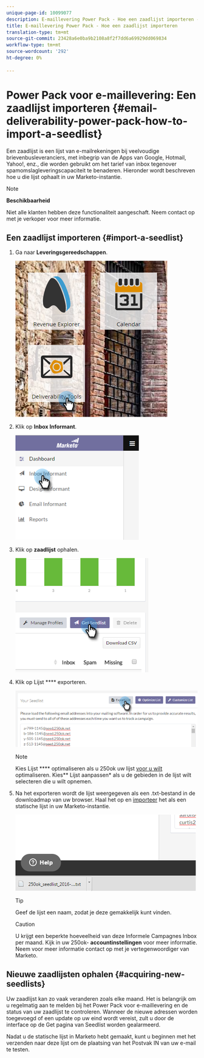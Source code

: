 ```yaml
---
unique-page-id: 10099077
description: E-maillevering Power Pack - Hoe een zaadlijst importeren - Marketo Docs - Productdocumentatie
title: E-maillevering Power Pack - Hoe een zaadlijst importeren
translation-type: tm+mt
source-git-commit: 23428a6e0ba9b2108a8f2f7dd6a69929dd069834
workflow-type: tm+mt
source-wordcount: '292'
ht-degree: 0%

---
```



# Power Pack voor e-maillevering: Een zaadlijst importeren {#email-deliverability-power-pack-how-to-import-a-seedlist}

Een zaadlijst is een lijst van e-mailrekeningen bij veelvoudige brievenbusleveranciers, met inbegrip van de Apps van Google, Hotmail, Yahoo!, enz., die worden gebruikt om het tarief van inbox tegenover spamomslagleveringscapaciteit te benaderen. Hieronder wordt beschreven hoe u die lijst ophaalt in uw Marketo-instantie.

>[!NOTE]
>
>**Beschikbaarheid**
>
>Niet alle klanten hebben deze functionaliteit aangeschaft. Neem contact op met je verkoper voor meer informatie.

## Een zaadlijst importeren {#import-a-seedlist}

1. Ga naar **Leveringsgereedschappen**.

   ![](assets/one-1.png)

1. Klik op **Inbox Informant**.

   ![](assets/two-1.png)

1. Klik op **zaadlijst** ophalen.

   ![](assets/three-1.png)

1. Klik op Lijst **** exporteren.

   ![](assets/four.png)

   >[!NOTE]
   >
   >Kies Lijst **** optimaliseren als u 250ok uw lijst [voor u wilt](http://support.250ok.com/hc/en-us/articles/216763528-What-is-the-list-optimizer-and-why-should-I-use-it-) optimaliseren. Kies** Lijst aanpassen* als u de gebieden in de lijst wilt selecteren die u wilt opnemen.

1. Na het exporteren wordt de lijst weergegeven als een .txt-bestand in de downloadmap van uw browser. Haal het op en [importeer](../../../getting-started/quick-wins/import-a-list-of-people.md) het als een statische lijst in uw Marketo-instantie.

   ![](assets/five.png)

   >[!TIP]
   >
   >Geef de lijst een naam, zodat je deze gemakkelijk kunt vinden.

   >[!CAUTION]
   >
   >U krijgt een beperkte hoeveelheid van deze Informele Campagnes Inbox per maand. Kijk in uw 250ok- **accountinstellingen** voor meer informatie. Neem voor meer informatie contact op met je vertegenwoordiger van Marketo.

## Nieuwe zaadlijsten ophalen {#acquiring-new-seedlists}

Uw zaadlijst kan zo vaak veranderen zoals elke maand. Het is belangrijk om u regelmatig aan te melden bij het Power Pack voor e-maillevering en de status van uw zaadlijst te controleren. Wanneer de nieuwe adressen worden toegevoegd of een update op uw eind wordt vereist, zult u door de interface op de Get pagina van Seedlist worden gealarmeerd.

Nadat u de statische lijst in Marketo hebt gemaakt, kunt u beginnen met het verzenden naar deze lijst om de plaatsing van het Postvak IN van uw e-mail te testen.